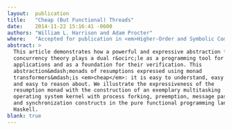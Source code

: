 ```yaml
---
layout:  publication
title:   "Cheap (But Functional) Threads"
date:    2014-11-22 15:16:41 -0600
authors: "William L. Harrison and Adam Procter"
where:   "Accepted for publication in <em>Higher-Order and Symbolic Computation</em>"
abstract: >
  This article demonstrates how a powerful and expressive abstraction from
  concurrency theory plays a dual r&ocirc;le as a programming tool for concurrent
  applications and as a foundation for their verification. This
  abstraction&mdash;monads of resumptions expressed using monad
  transformers&mdash;is <em>cheap</em>: it is easy to understand, easy to implement,
  and easy to reason about. We illustrate the expressiveness of the
  resumption monad with the construction of an exemplary multitasking
  operating system kernel with process forking, preemption, message passing,
  and synchronization constructs in the pure functional programming language
  Haskell.
blank: true
---
```

